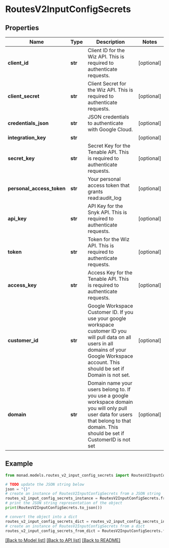# RoutesV2InputConfigSecrets


## Properties

Name | Type | Description | Notes
------------ | ------------- | ------------- | -------------
**client_id** | **str** | Client ID for the Wiz API. This is required to authenticate requests. | [optional] 
**client_secret** | **str** | Client Secret for the Wiz API. This is required to authenticate requests. | [optional] 
**credentials_json** | **str** | JSON credentials to authenticate with Google Cloud. | [optional] 
**integration_key** | **str** |  | [optional] 
**secret_key** | **str** | Secret Key for the Tenable API. This is required to authenticate requests. | [optional] 
**personal_access_token** | **str** | Your personal access token that grants read:audit_log | [optional] 
**api_key** | **str** | API Key for the Snyk API. This is required to authenticate requests. | [optional] 
**token** | **str** | Token for the Wiz API. This is required to authenticate requests. | [optional] 
**access_key** | **str** | Access Key for the Tenable API. This is required to authenticate requests. | [optional] 
**customer_id** | **str** | Google Workspace Customer ID. If you use your google workspace customer ID you will pull data on all users in all domains of your Google Workspace account. This should be set if Domain is not set. | [optional] 
**domain** | **str** | Domain name your users belong to. If you use a google workspace domain you will only pull user data for users that belong to that domain. This should be set if CustomerID is not set | [optional] 

## Example

```python
from monad.models.routes_v2_input_config_secrets import RoutesV2InputConfigSecrets

# TODO update the JSON string below
json = "{}"
# create an instance of RoutesV2InputConfigSecrets from a JSON string
routes_v2_input_config_secrets_instance = RoutesV2InputConfigSecrets.from_json(json)
# print the JSON string representation of the object
print(RoutesV2InputConfigSecrets.to_json())

# convert the object into a dict
routes_v2_input_config_secrets_dict = routes_v2_input_config_secrets_instance.to_dict()
# create an instance of RoutesV2InputConfigSecrets from a dict
routes_v2_input_config_secrets_from_dict = RoutesV2InputConfigSecrets.from_dict(routes_v2_input_config_secrets_dict)
```
[[Back to Model list]](../README.md#documentation-for-models) [[Back to API list]](../README.md#documentation-for-api-endpoints) [[Back to README]](../README.md)


